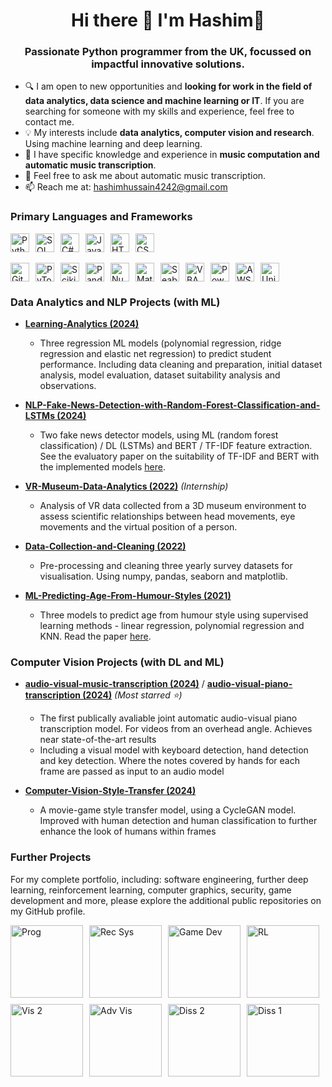<h1 align="center">Hi there 👋 I'm Hashim🔭</h1>

<!--
**hashimh4/hashimh4** is a ✨ _special_ ✨ repository because its `README.md` (this file) appears on your GitHub profile.

Here are some ideas to get you started:

- 🔭 I’m currently working on ...
- 🌱 I’m currently learning ...
- 👯 I’m looking to collaborate on ...
- 🤔 I’m looking for help with ...
- 💬 Ask me about ...
- 📫 How to reach me: ...
- 😄 Pronouns: ...
- ⚡ Fun fact: ...
-->

<h3 align="center">Passionate Python programmer from the UK, focussed on impactful innovative solutions.</h3>

- 🔍 I am open to new opportunities and **looking for work in the field of data analytics, data science and machine learning or IT**. If you are searching for someone with my skills and experience, feel free to contact me.
- 💡 My interests include **data analytics, computer vision and research**. Using machine learning and deep learning.
- 🧠 I have specific knowledge and experience in **music computation and automatic music transcription**.
- 💬 Feel free to ask me about automatic music transcription.
- 📫 Reach me at: hashimhussain4242@gmail.com

### Primary Languages and Frameworks
<div style="display: flex; flex-wrap: wrap; gap: 10px;">
  <img src="https://img.shields.io/badge/Python-3776AB?style=flat&logo=python&logoColor=white" alt="Python" height="30">
  <img src="https://img.shields.io/badge/SQL-4479A1?style=flat&logo=sqlite&logoColor=white" alt="SQL" height="30">
  <img src="https://img.shields.io/badge/C%23-68217A?style=flat&logo=c-sharp&logoColor=white" alt="C#" height="30">
  <img src="https://img.shields.io/badge/JavaScript-F7DF1E?style=flat&logo=javascript&logoColor=black" alt="JavaScript" height="30">
  <img src="https://img.shields.io/badge/HTML-E34F26?style=flat&logo=html5&logoColor=white" alt="HTML" height="30">
  <img src="https://img.shields.io/badge/CSS-1572B6?style=flat&logo=css3&logoColor=white" alt="CSS" height="30">
</div>

<br>

<div style="display: flex; flex-wrap: wrap; gap: 10px;">
  <img src="https://img.shields.io/badge/Git-F05032?style=flat&logo=git&logoColor=white" alt="Git" height="30">
  <img src="https://img.shields.io/badge/PyTorch-EE4C2C?style=flat&logo=pytorch&logoColor=white" alt="PyTorch" height="30">
  <img src="https://img.shields.io/badge/Scikit--Learn-F7931E?style=flat&logo=scikit-learn&logoColor=white" alt="Scikit-learn" height="30">
  <img src="https://img.shields.io/badge/Pandas-150458?style=flat&logo=pandas&logoColor=white" alt="Pandas" height="30">
  <img src="https://img.shields.io/badge/NumPy-013243?style=flat&logo=numpy&logoColor=white" alt="NumPy" height="30">
  <img src="https://img.shields.io/badge/Matplotlib-003C6B?style=flat&logo=matplotlib&logoColor=white" alt="Matplotlib" height="30">
  <img src="https://img.shields.io/badge/Seaborn-9B59B6?style=flat&logo=seaborn&logoColor=white" alt="Seaborn" height="30">
  <img src="https://img.shields.io/badge/VBA-000000?style=flat&logo=visual-basic&logoColor=white" alt="VBA" height="30">
  <img src="https://img.shields.io/badge/PowerBI-F2C811?style=flat&logo=powerbi&logoColor=white" alt="PowerBI (Basic)" height="30">
  <img src="https://img.shields.io/badge/AWS-232F3E?style=flat&logo=amazonaws&logoColor=white" alt="AWS (Basic)" height="30">
  <img src="https://img.shields.io/badge/Unity-100000?style=flat&logo=unity&logoColor=white" alt="Unity" height="30">
</div>

### Data Analytics and NLP Projects (with ML)

- **[Learning-Analytics (2024)](https://github.com/hashimh4/Learning-Analytics-Predicting-Performance)**
  - Three regression ML models (polynomial regression, ridge regression and elastic net regression) to predict student performance. Including data cleaning and preparation, initial dataset analysis, model evaluation, dataset suitability analysis and observations.
  
- **[NLP-Fake-News-Detection-with-Random-Forest-Classification-and-LSTMs (2024)](https://github.com/hashimh4/NLP-Fake-News-Detection-with-Random-Forest-Classification-and-LSTMs)**
  - Two fake news detector models, using ML (random forest classification) / DL (LSTMs) and BERT / TF-IDF feature extraction. See the evaluatory paper on the suitability of TF-IDF and BERT with the implemented models [here](https://github.com/hashimh4/NLP-Fake-News-Detection-with-Random-Forest-Classification-and-LSTMs/blob/main/fake_new_evaluating_TF-IDF_against_BERT.pdf).
  
- **[VR-Museum-Data-Analytics (2022)](https://github.com/hashimh4/VR-Museum-Data-Analytics)** *(Internship)*
  - Analysis of VR data collected from a 3D museum environment to assess scientific relationships between head movements, eye movements and the virtual position of a person.
  
- **[Data-Collection-and-Cleaning (2022)](https://github.com/hashimh4/Data-Collection-and-Cleaning)**
  - Pre-processing and cleaning three yearly survey datasets for visualisation. Using numpy, pandas, seaborn and matplotlib.
  
- **[ML-Predicting-Age-From-Humour-Styles (2021)](https://github.com/hashimh4/ML-Predicting-Age-From-Humour-Styles)**
  - Three models to predict age from humour style using supervised learning methods - linear regression, polynomial regression and KNN. Read the paper [here](https://drive.google.com/file/d/18wmz2JeDEA661GIP2cJo_U-BsuIm-ira/view?usp=drive_link).

### Computer Vision Projects (with DL and ML)

- **[audio-visual-music-transcription (2024)](https://github.com/CognitiveComputingLab/audio-visual-music-transcription)** / **[audio-visual-piano-transcription (2024)](https://github.com/hashimh4/audio-visual-piano-transcription)** _(Most starred ⭐)_
  - The first publically avaliable joint automatic audio-visual piano transcription model. For videos from an overhead angle. Achieves near state-of-the-art results
  - Including a visual model with keyboard detection, hand detection and key detection. Where the notes covered by hands for each frame are passed as input to an audio model
  
- **[Computer-Vision-Style-Transfer (2024)](https://github.com/hashimh4/Computer-Vision-Style-Transfer)**
  - A movie-game style transfer model, using a CycleGAN model. Improved with human detection and human classification to further enhance the look of humans within frames

### Further Projects
For my complete portfolio, including: software engineering, further deep learning, reinforcement learning, computer graphics, security, game development and more, please explore the additional public repositories on my GitHub profile.

<div style="display: flex; flex-wrap: wrap; gap: 10px;">
  <img src="https://github.com/user-attachments/assets/1506b5fe-0c23-4e4d-bffd-40962171b276" height="116" alt="Prog">
  <img src="https://github.com/user-attachments/assets/8d4418c8-fa0d-4d1a-a418-bf394997f13b" height="116" alt="Rec Sys">
  <img src="https://github.com/user-attachments/assets/33cc49ff-c057-43b2-ba98-a84947684e86" height="116" alt="Game Dev">
  <img src="https://github.com/user-attachments/assets/e919ec0c-2d17-4c4a-a188-0cef0cd05c0b" height="116" alt="RL">
  <img src="https://github.com/user-attachments/assets/5a81de9f-e636-4617-ad2a-c817360a2282" height="116" alt="Vis 2">
  <img src="https://github.com/user-attachments/assets/6abd9312-c5dd-457c-8e23-d8bc44a229a2" height="116" alt="Adv Vis">
  <img src="https://github.com/user-attachments/assets/2fdaf7a9-b319-452d-aaf7-d649b784742c" height="116" alt="Diss 2">
  <img src="https://github.com/user-attachments/assets/67c58434-bb87-4b5f-9f8f-1af96d2bdace" height="116" alt="Diss 1">
</div>
